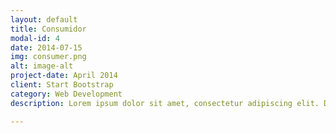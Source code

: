 ```yaml
---
layout: default
title: Consumidor
modal-id: 4
date: 2014-07-15
img: consumer.png
alt: image-alt
project-date: April 2014
client: Start Bootstrap
category: Web Development
description: Lorem ipsum dolor sit amet, consectetur adipiscing elit. Donec tincidunt metus sem.

---
```

